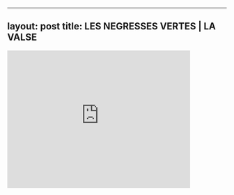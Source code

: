 

---
layout: post
title: LES NEGRESSES VERTES | LA VALSE
---


<iframe width="420" height="315" src="http://www.youtube.com/embed/B2bK7tXllGA" frameborder="0" allowfullscreen></iframe>

